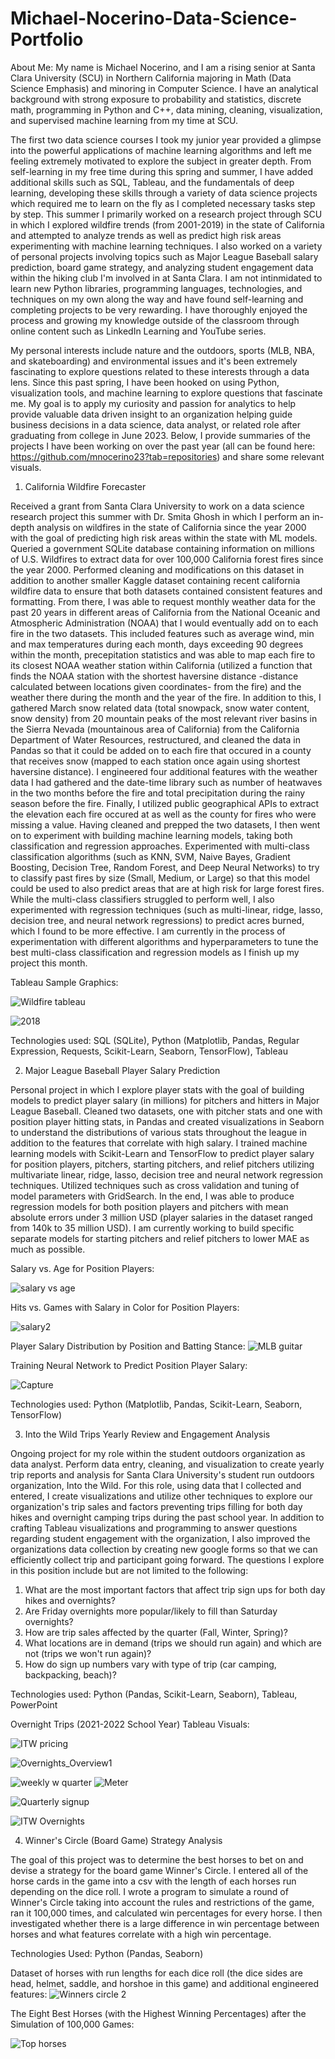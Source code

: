 # Michael-Nocerino-Data-Science-Portfolio


About Me:
My name is Michael Nocerino, and I am a rising senior at Santa Clara University (SCU) in Northern California majoring in Math (Data Science Emphasis) and minoring in Computer Science. I have an analytical background with strong exposure to probability and statistics, discrete math, programming in Python and C++, data mining, cleaning, visualization, and supervised machine learning from my time at SCU.

The first two data science courses I took my junior year provided a glimpse into the powerful applications of machine learning algorithms and left me feeling extremely motivated to explore the subject in greater depth. From self-learning in my free time during this spring and summer, I have added additional skills such as SQL, Tableau, and the fundamentals of deep learning, developing these skills through a variety of data science projects which required me to learn on the fly as I completed necessary tasks step by step. This summer I primarily worked on a research project through SCU in which I explored wildfire trends (from 2001-2019) in the state of California and attempted to analyze trends as well as predict high risk areas experimenting with machine learning techniques. I also worked on a variety of personal projects involving topics such as Major League Baseball salary prediction, board game strategy, and analyzing student engagement data within the hiking club I'm involved in at Santa Clara. I am not intinmidated to learn new Python libraries, programming languages, technologies, and techniques on my own along the way and have found self-learning and completing projects to be very rewarding. I have thoroughly enjoyed the process and growing my knowledge outside of the classroom through online content such as LinkedIn Learning and YouTube series.

My personal interests include nature and the outdoors, sports (MLB, NBA, and skateboarding) and environmental issues and it's been extremely fascinating to explore questions related to these interests through a data lens. Since this past spring, I have been hooked on using Python, visualization tools, and machine learning to explore questions that fascinate me. My goal is to apply my curiosity and passion for analytics to help provide valuable data driven insight to an organization helping guide business decisions in a data science, data analyst, or related role after graduating from college in June 2023. Below, I provide summaries of the projects I have been working on over the past year (all can be found here: https://github.com/mnocerino23?tab=repositories) and share some relevant visuals.

1. California Wildfire Forecaster

Received a grant from Santa Clara University to work on a data science research project this summer with Dr. Smita Ghosh in which I perform an in-depth analysis on wildfires in the state of California since the year 2000 with the goal of predicting high risk areas within the state with ML models. Queried a government SQLite database containing information on millions of U.S. Wildfires to extract data for over 100,000 California forest fires since the year 2000. Performed cleaning and modifications on this dataset in addition to another smaller Kaggle dataset containing recent california wildfire data to ensure that both datasets contained consistent features and formatting. From there, I was able to request monthly weather data for the past 20 years in different areas of California from the National Oceanic and Atmospheric Administration (NOAA) that I would eventually add on to each fire in the two datasets. This included features such as average wind, min and max temperatures during each month, days exceeding 90 degrees within the month, precepitation statistics and was able to map each fire to its closest NOAA weather station within California (utilized a function that finds the NOAA station with the shortest haversine distance -distance calculated between locations given coordinates- from the fire) and the weather there during the month and the year of the fire. In addition to this, I gathered March snow related data (total snowpack, snow water content, snow density) from 20 mountain peaks of the most relevant river basins in the Sierra Nevada (mountainous area of California) from the California Department of Water Resources, restructured, and cleaned the data in Pandas so that it could be added on to each fire that occured in a county that receives snow (mapped to each station once again using shortest haversine distance). I engineered four additional features with the weather data I had gathered and the date-time library such as number of heatwaves in the two months before the fire and total precipitation during the rainy season before the fire. Finally, I utilized public geographical APIs to extract the elevation each fire occured at as well as the county for fires who were missing a value. Having cleaned and prepped the two datasets, I then went on to experiment with building machine learning models, taking both classification and regression approaches. Experimented with multi-class classification algorithms (such as KNN, SVM, Naive Bayes, Gradient Boosting, Decision Tree, Random Forest, and Deep Neural Networks) to try to classify past fires by size (Small, Medium, or Large) so that this model could be used to also predict areas that are at high risk for large forest fires. While the multi-class classifiers struggled to perform well, I also experimented with regression techniques (such as multi-linear, ridge, lasso, decision tree, and neural network regressions) to predict acres burned, which I found to be more effective. I am currently in the process of experimentation with different algorithms and hyperparameters to tune the best multi-class classification and regression models as I finish up my project this month.


Tableau Sample Graphics: 

![Wildfire tableau](https://user-images.githubusercontent.com/81653555/185754770-53419d59-2baa-4692-8388-d0db30ee0ba1.JPG)

![2018](https://user-images.githubusercontent.com/81653555/185754850-a59e0032-f082-491c-bcc4-83061b03cf78.JPG)


Technologies used: SQL (SQLite), Python (Matplotlib, Pandas, Regular Expression, Requests, Scikit-Learn, Seaborn, TensorFlow), Tableau


2. Major League Baseball Player Salary Prediction

Personal project in which I explore player stats with the goal of building models to predict player salary (in millions) for pitchers and hitters in Major League Baseball. Cleaned two datasets, one with pitcher stats and one with position player hitting stats, in Pandas and created visualizations in Seaborn to understand the distributions of various stats throughout the league in addition to the features that correlate with high salary. I trained machine learning models with Scikit-Learn and TensorFlow to predict player salary for position players, pitchers, starting pitchers, and relief pitchers utilizing multivariate linear, ridge, lasso, decision tree and neural network regression techniques. Utilized techniques such as cross validation and tuning of model parameters with GridSearch. In the end, I was able to produce regression models for both position players and pitchers with mean absolute errors under 3 million USD (player salaries in the dataset ranged from 140k to 35 million USD). I am currently working to build specific separate models for starting pitchers and relief pitchers to lower MAE as much as possible.

Salary vs. Age for Position Players:


![salary vs age](https://user-images.githubusercontent.com/81653555/183914933-a449e935-93e6-4801-a2ec-2cc8792291e0.JPG)

Hits vs. Games with Salary in Color for Position Players:



![salary2](https://user-images.githubusercontent.com/81653555/185754950-e19d6d71-bd40-47e7-a36e-0d59063b4cb1.JPG)

Player Salary Distribution by Position and Batting Stance:
![MLB guitar](https://user-images.githubusercontent.com/81653555/183914333-947a77ec-bd28-44bd-8ba9-71fb7c973002.JPG)

Training Neural Network to Predict Position Player Salary:


![Capture](https://user-images.githubusercontent.com/81653555/184680718-e63126d7-98be-47c8-9352-097299da4c4a.JPG)


Technologies used: Python (Matplotlib, Pandas, Scikit-Learn, Seaborn, TensorFlow)


3. Into the Wild Trips Yearly Review and Engagement Analysis

Ongoing project for my role within the student outdoors organization as data analyst. Perform data entry, cleaning, and visualization to create yearly trip reports and  analysis for Santa Clara University's student run outdoors organization, Into the Wild. For this role, using data that I collected and entered, I create visualizations and utilize other techniques to explore our organization's trip sales and factors preventing trips filling for both day hikes and overnight camping trips during the past school year. In addition to crafting Tableau visualizations and programming to answer questions regarding student engagement with the organization, I also improved the organizations data collection by creating new google forms so that we can efficiently collect trip and participant going forward. The questions I explore in this position include but are not limited to the following:

1. What are the most important factors that affect trip sign ups for both day hikes and overnights?
2. Are Friday overnights more popular/likely to fill than Saturday overnights?
3. How are trip sales affected by the quarter (Fall, Winter, Spring)?
4. What locations are in demand (trips we should run again) and which are not (trips we won't run again)?
5. How do sign up numbers vary with type of trip (car camping, backpacking, beach)?

Technologies used: Python (Pandas, Scikit-Learn, Seaborn), Tableau, PowerPoint








Overnight Trips (2021-2022 School Year) Tableau Visuals:

![ITW pricing](https://user-images.githubusercontent.com/81653555/183909840-ccf350ed-28cf-4363-9750-17e03fa7e1d5.JPG)

![Overnights_Overview1](https://user-images.githubusercontent.com/81653555/183911802-d06aa820-c1ef-41df-9761-e53cff58b948.JPG)

![weekly w quarter](https://user-images.githubusercontent.com/81653555/183911830-96ca4ae0-e138-4b7b-8fa3-1e30b4d70cf9.JPG)
![Meter](https://user-images.githubusercontent.com/81653555/183912457-17718c03-de41-443f-b7e9-2669e5845cde.JPG)


![Quarterly signup](https://user-images.githubusercontent.com/81653555/183912019-c2e073be-4a85-4e4f-88e0-f4156d9b1423.JPG)

![ITW Overnights](https://user-images.githubusercontent.com/81653555/185755871-ecee4642-e88a-4bd8-a8e0-cee017f0a224.JPG)


4. Winner's Circle (Board Game) Strategy Analysis

The goal of this project was to determine the best horses to bet on and devise a strategy for the board game Winner's Circle. I entered all of the horse cards in the game into a csv with the length of each horses run depending on the dice roll. I wrote a program to simulate a round of Winner's Circle taking into account the rules and restrictions of the game, ran it 100,000 times, and calculated win percentages for every horse. I then investigated whether there is a large difference in win percentage between horses and what features correlate with a high win percentage. 

Technologies Used: Python (Pandas, Seaborn)

Dataset of horses with run lengths for each dice roll (the dice sides are head, helmet, saddle, and horshoe in this game) and additional engineered features:
![Winners circle 2](https://user-images.githubusercontent.com/81653555/183908365-f94bf29d-2a6b-4a1c-b5c3-e336a55014c0.JPG)

The Eight Best Horses (with the Highest Winning Percentages) after the Simulation of 100,000 Games:


![Top horses](https://user-images.githubusercontent.com/81653555/183915854-873cc95d-707c-4339-9a14-9009a792bab7.JPG)



